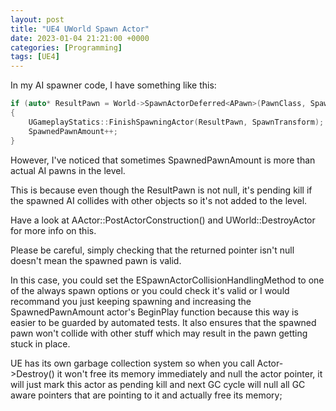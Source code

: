 ```yaml
---
layout: post
title: "UE4 UWorld Spawn Actor"
date: 2023-01-04 21:21:00 +0000
categories: [Programming]
tags: [UE4]
---
```


In my AI spawner code, I have something like this:

```cpp
if (auto* ResultPawn = World->SpawnActorDeferred<APawn>(PawnClass, SpawnTransform))
{
    UGameplayStatics::FinishSpawningActor(ResultPawn, SpawnTransform);
    SpawnedPawnAmount++;
}
```

However, I've noticed that sometimes SpawnedPawnAmount is more than actual AI pawns in the level.

This is because even though the ResultPawn is not null, it's pending kill if the spawned AI collides with other objects so it's not added to the level.

Have a look at AActor::PostActorConstruction() and UWorld::DestroyActor for more info on this.

Please be careful, simply checking that the returned pointer isn't null doesn't mean the spawned pawn is valid.

In this case, you could set the ESpawnActorCollisionHandlingMethod to one of the always spawn options or you could check it's valid or I would recommand you just keeping spawning and increasing the SpawnedPawnAmount actor's BeginPlay function because this way is easier to be guarded by automated tests. It also ensures that the spawned pawn won't collide with other stuff which may result in the pawn getting stuck in place.

UE has its own garbage collection system so when you call Actor->Destroy() it won't free its memory immediately and null the actor pointer, it will just mark this actor as pending kill and next GC cycle will null all GC aware pointers that are pointing to it and actually free its memory;